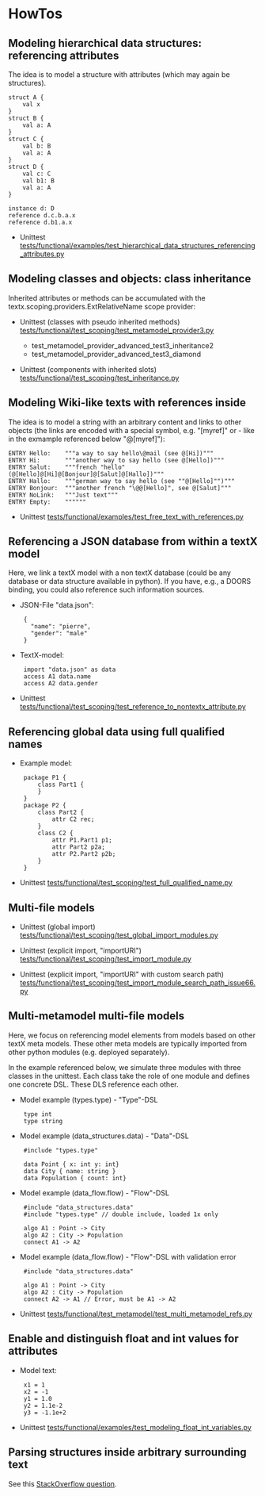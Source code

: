 # HowTos

## Modeling hierarchical data structures: referencing attributes

The idea is to model a structure with attributes (which may again be 
structures).

    struct A {
        val x
    }
    struct B {
        val a: A
    }
    struct C {
        val b: B
        val a: A
    }
    struct D {
        val c: C
        val b1: B
        val a: A
    }
    
    instance d: D
    reference d.c.b.a.x
    reference d.b1.a.x

 * Unittest 
   [tests/functional/examples/test_hierarchical_data_structures_referencing_attributes.py](https://github.com/textX/textX/blob/master/tests/functional/examples/test_hierarchical_data_structures_referencing_attributes.py)

## Modeling classes and objects: class inheritance

Inherited attributes or methods can be accumulated with the 
textx.scoping.providers.ExtRelativeName scope provider:

 * Unittest (classes with pseudo inherited methods)
   [tests/functional/test_scoping/test_metamodel_provider3.py](https://github.com/textX/textX/blob/master/tests/functional/test_scoping/test_metamodel_provider3.py)
    * test_metamodel_provider_advanced_test3_inheritance2
    * test_metamodel_provider_advanced_test3_diamond

 * Unittest (components with inherited slots)
   [tests/functional/test_scoping/test_inheritance.py](https://github.com/textX/textX/blob/master/tests/functional/test_scoping/test_inheritance.py)


## Modeling Wiki-like texts with references inside

The idea is to model a string with an arbitrary content and links to other
objects (the links are encoded with a special symbol, e.g. "[myref]" or - 
like in the exmample referenced below "@[myref]"):

    ENTRY Hello:    """a way to say hello\@mail (see @[Hi])"""
    ENTRY Hi:       """another way to say hello (see @[Hello])"""
    ENTRY Salut:    """french "hello" (@[Hello]@[Hi]@[Bonjour]@[Salut]@[Hallo])"""
    ENTRY Hallo:    """german way to say hello (see ""@[Hello]"")"""
    ENTRY Bonjour:  """another french "\@@[Hello]", see @[Salut]"""
    ENTRY NoLink:   """Just text"""
    ENTRY Empty:    """"""

 * Unittest
   [tests/functional/examples/test_free_text_with_references.py](https://github.com/textX/textX/blob/master/tests/functional/examples/test_free_text_with_references.py)


## Referencing a JSON database from within a textX model

Here, we link a textX model with a non textX database (could be any database
or data structure available in python). If you have, e.g., a DOORS binding,
you could also reference such information sources.

 * JSON-File "data.json":
 
        {
          "name": "pierre",
          "gender": "male"
        }
 
 * TextX-model:

        import "data.json" as data
        access A1 data.name
        access A2 data.gender


 * Unittest
   [tests/functional/test_scoping/test_reference_to_nontextx_attribute.py](https://github.com/textX/textX/blob/master/tests/functional/test_scoping/test_reference_to_nontextx_attribute.py)

## Referencing global data using full qualified names

 * Example model:

        package P1 {
            class Part1 {
            }
        }
        package P2 {
            class Part2 {
                attr C2 rec;
            }
            class C2 {
                attr P1.Part1 p1;
                attr Part2 p2a;
                attr P2.Part2 p2b;
            }
        }

 * Unittest
   [tests/functional/test_scoping/test_full_qualified_name.py](https://github.com/textX/textX/blob/master/tests/functional/test_scoping/test_full_qualified_name.py)


## Multi-file models

 * Unittest (global import)
   [tests/functional/test_scoping/test_global_import_modules.py](https://github.com/textX/textX/blob/master/tests/functional/test_scoping/test_global_import_modules.py)

 * Unittest (explicit import, "importURI")
   [tests/functional/test_scoping/test_import_module.py](https://github.com/textX/textX/blob/master/tests/functional/test_scoping/test_import_module.py)

 * Unittest (explicit import, "importURI" with custom search path)
   [tests/functional/test_scoping/test_import_module_search_path_issue66.py](https://github.com/textX/textX/blob/master/tests/functional/test_scoping/test_import_module_search_path_issue66.py)


## Multi-metamodel multi-file models

Here, we focus on referencing model elements from models based on other textX 
meta models. These other meta models are typically imported from other python
modules (e.g. deployed separately).

In the example referenced below, we simulate three modules with three classes
in the unittest. Each class take the role of one module and defines one
concrete DSL. These DLS reference each other.

 * Model example (types.type) - "Type"-DSL

        type int
        type string 

 * Model example (data_structures.data) - "Data"-DSL

        #include "types.type"

        data Point { x: int y: int}
        data City { name: string }
        data Population { count: int}

 * Model example (data_flow.flow) - "Flow"-DSL

        #include "data_structures.data"
        #include "types.type" // double include, loaded 1x only
        
        algo A1 : Point -> City
        algo A2 : City -> Population
        connect A1 -> A2

 * Model example (data_flow.flow) - "Flow"-DSL with validation error

        #include "data_structures.data"
        
        algo A1 : Point -> City
        algo A2 : City -> Population
        connect A2 -> A1 // Error, must be A1 -> A2

 * Unittest
   [tests/functional/test_metamodel/test_multi_metamodel_refs.py](https://github.com/textX/textX/blob/master/tests/functional/test_metamodel/test_multi_metamodel_refs.py)

## Enable and distinguish float and int values for attributes

 * Model text:
 
        x1 = 1
        x2 = -1
        y1 = 1.0
        y2 = 1.1e-2
        y3 = -1.1e+2

 * Unittest 
   [tests/functional/examples/test_modeling_float_int_variables.py](https://github.com/textX/textX/blob/master/tests/functional/examples/test_modeling_float_int_variables.py)

## Parsing structures inside arbitrary surrounding text

See this [StackOverflow question](https://stackoverflow.com/questions/53379893/parsing-dhcpd-conf-with-textx).
